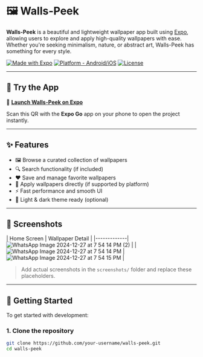 # 🖼️ Walls-Peek

**Walls-Peek** is a beautiful and lightweight wallpaper app built using [Expo](https://expo.dev), allowing users to explore and apply high-quality wallpapers with ease. Whether you're seeking minimalism, nature, or abstract art, Walls-Peek has something for every style.

[![Made with Expo](https://img.shields.io/badge/Made%20with-Expo-1f1f1f.svg?style=flat&logo=expo)](https://expo.dev)
[![Platform - Android/iOS](https://img.shields.io/badge/platform-Android%20%7C%20iOS-blue.svg)](#)
[![License](https://img.shields.io/github/license/alok112/walls-peek?color=lightgrey)](./LICENSE)

---

## 📱 Try the App

🚀 **[Launch Walls-Peek on Expo](https://expo.dev/accounts/alok112/projects/wallpapers/builds/6b221529-ea87-40bf-82fa-77da735c3755)**

Scan this QR with the **Expo Go** app on your phone to open the project instantly.

---

## ✨ Features

- 🖼️ Browse a curated collection of wallpapers  
- 🔍 Search functionality (if included)  
- ❤️ Save and manage favorite wallpapers  
- 📲 Apply wallpapers directly (if supported by platform)  
- ⚡ Fast performance and smooth UI  
- 🌙 Light & dark theme ready (optional)

---

## 📸 Screenshots

| Home Screen | Wallpaper Detail |
|-------------|![WhatsApp Image 2024-12-27 at 7 54 14 PM (2)](https://github.com/user-attachments/assets/211fb034-bf2a-49ef-888e-bf518b065a5b)
|
|![WhatsApp Image 2024-12-27 at 7 54 14 PM](https://github.com/user-attachments/assets/577b6ca7-1f7a-4c7d-997a-4c93436e30b1
) | ![WhatsApp Image 2024-12-27 at 7 54 15 PM](https://github.com/user-attachments/assets/b77b2734-55f7-47eb-9e6c-de83ba4bcad2
) |

> Add actual screenshots in the `screenshots/` folder and replace these placeholders.

---

## 🚀 Getting Started

To get started with development:

### 1. Clone the repository

```bash
git clone https://github.com/your-username/walls-peek.git
cd walls-peek
